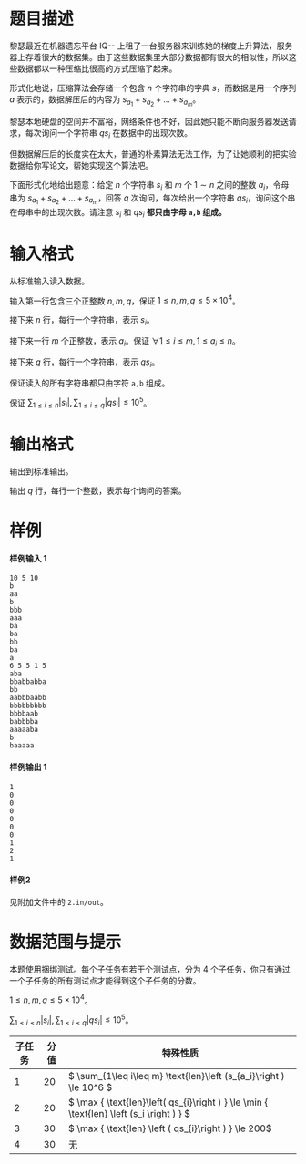 
# 题目描述

黎瑟最近在机器遗忘平台 IQ-- 上租了一台服务器来训练她的梯度上升算法，服务器上存着很大的数据集。由于这些数据集里大部分数据都有很大的相似性，所以这些数据都以一种压缩比很高的方式压缩了起来。

形式化地说，压缩算法会存储一个包含 $n$ 个字符串的字典 $s$，而数据是用一个序列 $a$ 表示的，数据解压后的内容为 $s_{a_1}+s_{a_2}+\ldots+s_{a_m}$。

黎瑟本地硬盘的空间并不富裕，网络条件也不好，因此她只能不断向服务器发送请求，每次询问一个字符串 $qs_i$ 在数据中的出现次数。

但数据解压后的长度实在太大，普通的朴素算法无法工作，为了让她顺利的把实验数据给你写论文，帮她实现这个算法吧。


下面形式化地给出题意：给定 $n$ 个字符串 $s_i$ 和 $m$ 个 $1 \sim n$ 之间的整数 $a_i$，令母串为 $s_{a_1}+s_{a_2}+\ldots+s_{a_m}$，回答 $q$ 次询问，每次给出一个字符串 $qs_i$，询问这个串在母串中的出现次数。请注意 $s_i$ 和 $qs_i$ **都只由字母 `a,b` 组成。**











# 输入格式

从标准输入读入数据。

输入第一行包含三个正整数 $n,m,q$，保证 $1\le n,m,q\le 5\times 10^4$。

接下来 $n$ 行，每行一个字符串，表示 $s_i$。

接下来一行 $m$ 个正整数，表示 $a_i$。保证 $\forall 1\leq i\leq m,1\le a_i\le n$。

接下来 $q$ 行，每行一个字符串，表示 $qs_i$。

保证读入的所有字符串都只由字符 `a,b` 组成。

保证 $\sum_{1\leq i\leq n} |s_i|,\sum_{1\leq i\leq q} |qs_i| \le 10^5$。


# 输出格式

输出到标准输出。

输出 $q$ 行，每行一个整数，表示每个询问的答案。

# 样例

#### 样例输入 1
```plain
10 5 10
b
aa
b
bbb
aaa
ba
ba
bb
ba
a
6 5 5 1 5 
aba
bbabbabba
bb
aabbbaabb
bbbbbbbbb
bbbbaab
babbbba
aaaaaba
b
baaaaa
```



#### 样例输出 1

```plain
1
0
0
0
0
0
0
1
2
1
```



#### 样例2

见附加文件中的 `2.in/out`。

# 数据范围与提示

本题使用捆绑测试。每个子任务有若干个测试点，分为 $4$ 个子任务，你只有通过一个子任务的所有测试点才能得到这个子任务的分数。

$1\le n,m,q\le 5\times 10^4$。

$\sum_{1\leq i\leq n} |s_i|,\sum_{1\leq i\leq q} |qs_i| \le 10^5$。


| 子任务 | 分值 | 特殊性质 | 
| - | - | - | 
| 1 | 20| $ \sum_{1\leq i\leq m} \text{len}\left (s_{a_i}\right ) \le 10^6 $ | 
| 2 | 20 | $ \max \{ \text{len}\left( qs_{i}\right ) \} \le \min \{ \text{len} \left (s_i \right ) \} $ | 
| 3 | 30 | $ \max \{ \text{len} \left ( qs_{i}\right ) \} \le 200$ |
| 4 |30 | 无 |

